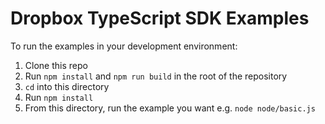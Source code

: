# Dropbox TypeScript SDK Examples

To run the examples in your development environment:

1. Clone this repo
2. Run `npm install` and `npm run build` in the root of the repository
3. `cd` into this directory
4. Run `npm install`
3. From this directory, run the example you want
e.g. `node node/basic.js`
